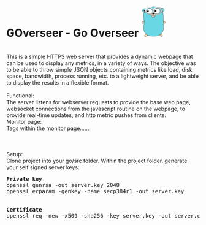 # GOverseer - Go Overseer ![alt text](https://github.com/klaxxon/goverseer/raw/master/gopher.png "Logo Title Text 1")
<br/>
This is a simple HTTPS web server that provides a dynamic webpage that can be used to display any metrics, in a variety of ways.  The objective was to be able to throw simple JSON objects containing metrics like load, disk space, bandwidth, process running, etc. to a lightweight server, and be able to display the results in a flexible format.
<br/>
<br/>
Functional:<br/>
The server listens for webserver requests to provide the base web page, websocket connections from the javascript routine on the webpage, to provide real-time updates, and http metric pushes from clients.
<br/>
Monitor page:<br/>
Tags within the monitor page......
<br/>
<br/>
<br/>
<br/>
Setup:<br/>
Clone project into your go/src folder.
Within the project folder, generate your self signed server keys:
<br/>
<pre>
<B>Private key</b>
openssl genrsa -out server.key 2048
openssl ecparam -genkey -name secp384r1 -out server.key
<br/>
<b>Certificate</b>
openssl req -new -x509 -sha256 -key server.key -out server.crt -days 3650
</pre>
